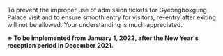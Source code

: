 **<Notice Regarding Gyeongbokgung Palace Visit>**

To prevent the improper use of admission tickets for Gyeongbokgung Palace visit and to ensure smooth entry for visitors, re-entry after exiting will not be allowed. Your understanding is much appreciated.

**※ To be implemented from January 1, 2022, after the New Year's reception period in December 2021.**